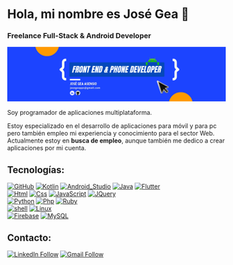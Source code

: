 # Hola, mi nombre es José Gea 👋
### Freelance Full-Stack & Android Developer
![Foto de encabezado](https://github.com/josegea8/josegea8/blob/main/headerImg.png)


Soy programador de aplicaciones multiplataforma.

Estoy especializado en el desarrollo de aplicaciones para móvil y para pc pero también empleo mi experiencia y conocimiento para el sector Web.
Actualmente estoy en **busca de empleo**, aunque también me dedico a crear aplicaciones por mi cuenta.

 
## Tecnologías:
[![GitHub](https://img.shields.io/badge/github-%234f4f4f.svg?style=for-the-badge&logo=github&labelColor=101010)]()
[![Kotlin](https://img.shields.io/badge/Kotlin-1eb361?style=for-the-badge&logo=kotlin&logoColor=white&labelColor=101010)]()
[![Android_Studio](https://img.shields.io/badge/Android_Studio-1eb361?style=for-the-badge&logo=android-studio&logoColor=white&labelColor=101010)]()
[![Java](https://img.shields.io/badge/Java-007396?style=for-the-badge&logo=java&logoColor=white&labelColor=101010)]()
[![Flutter](https://img.shields.io/badge/Flutter-007396?style=for-the-badge&logo=flutter&logoColor=white&labelColor=101010)]()
</br>
[![Html](https://img.shields.io/badge/HTML5-E34F26?style=for-the-badge&logo=html5&logoColor=white&labelColor=101010)]()
[![Css](https://img.shields.io/badge/CSS3-1572B6?style=for-the-badge&logo=css3&logoColor=white&labelColor=101010)]()
[![JavaScript](https://img.shields.io/badge/JavaScript-F7DF1E?style=for-the-badge&logo=javascript&logoColor=white&labelColor=101010)]()
[![JQuery](https://img.shields.io/badge/jquery-%230769AD.svg?&style=for-the-badge&logo=jquery&logoColor=white&labelColor=101010)]()
</br>
[![Python](https://img.shields.io/badge/Python-%233776AB.svg?&style=for-the-badge&logo=python&logoColor=white&labelColor=101010)]()
[![Php](https://img.shields.io/badge/PHP-%233776AB.svg?&style=for-the-badge&logo=php&logoColor=white&labelColor=101010)]()
[![Ruby](https://img.shields.io/badge/Ruby-%23CC0000.svg?&style=for-the-badge&logo=ruby&logoColor=white&labelColor=101010)]()
</br>
[![shell](https://img.shields.io/badge/powershell-%23FFFFFF.svg?&style=for-the-badge&logo=powershell&logoColor=white&labelColor=101010)]() 
[![Linux](https://img.shields.io/badge/linux-%23FCC624.svg?&style=for-the-badge&logo=linux&logoColor=white&labelColor=101010)]() 
</br>
[![Firebase](https://img.shields.io/badge/Firebase-FFCA28?style=for-the-badge&logo=firebase&logoColor=white&labelColor=101010)]()
[![MySQL](https://img.shields.io/badge/MySQL-FFCA28?style=for-the-badge&logo=mysql&logoColor=white&labelColor=101010)]()
</br>


## Contacto:
[![LinkedIn Follow](https://img.shields.io/badge/LinkedIn-0077B5?style=for-the-badge&logo=linkedin&logoColor=white)](https://www.linkedin.com/in/josegeasensio/)
[![Gmail Follow](https://img.shields.io/badge/josegeapps@gmail.com-D14836?style=for-the-badge&logo=gmail&logoColor=white)](https://www.google.com/intl/es/gmail/about/)

